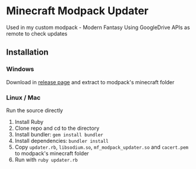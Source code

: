 # Minecraft Modpack Updater
Used in my custom modpack - Modern Fantasy
Using GoogleDrive APIs as remote to check updates

## Installation
### Windows
Download in [release page](https://github.com/ken1882/minecraft-modpack-updater/releases) and extract to modpack's minecraft folder

### Linux / Mac
Run the source directly
1. Install Ruby
2. Clone repo and cd to the directory
3. Install bundler: `gem install bundler`
4. Install dependencies: `bundler install`
5. Copy `updater.rb`, `libsodium.so`, `mf_modpack_updater.so` and `cacert.pem` to modpack's minecraft folder
6. Run with `ruby updater.rb`
